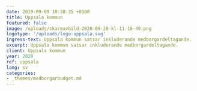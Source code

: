 ```yaml
---
date: 2019-09-09 10:38:35 +0100
title: Uppsala kommun
featured: false
image: /uploads/skarmavbild-2020-09-28-kl-11-10-49.png
logotype: '/uploads/logo-uppsala.svg'
ingress-text: Uppsala kommun satsar inkluderande medborgardeltagande.
excerpt: Uppsala kommun satsar inkluderande medborgardeltagande.
client: Uppsala kommun
year: 2020
ref: uppsala
lang: sv
categories:
- _themes/medborgarbudget.md
---
```

